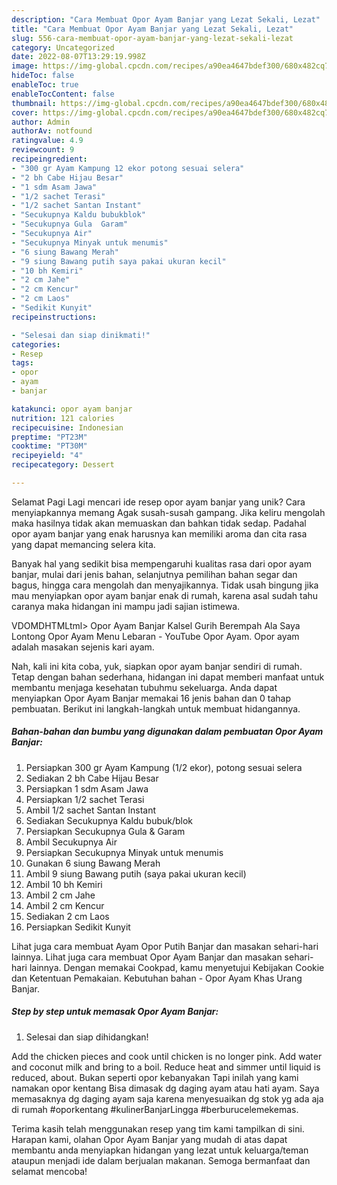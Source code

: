 ```yaml
---
description: "Cara Membuat Opor Ayam Banjar yang Lezat Sekali, Lezat"
title: "Cara Membuat Opor Ayam Banjar yang Lezat Sekali, Lezat"
slug: 556-cara-membuat-opor-ayam-banjar-yang-lezat-sekali-lezat
category: Uncategorized
date: 2022-08-07T13:29:19.998Z
image: https://img-global.cpcdn.com/recipes/a90ea4647bdef300/680x482cq70/opor-ayam-banjar-foto-resep-utama.jpg
hideToc: false
enableToc: true
enableTocContent: false
thumbnail: https://img-global.cpcdn.com/recipes/a90ea4647bdef300/680x482cq70/opor-ayam-banjar-foto-resep-utama.jpg
cover: https://img-global.cpcdn.com/recipes/a90ea4647bdef300/680x482cq70/opor-ayam-banjar-foto-resep-utama.jpg
author: Admin
authorAv: notfound
ratingvalue: 4.9
reviewcount: 9
recipeingredient:
- "300 gr Ayam Kampung 12 ekor potong sesuai selera"
- "2 bh Cabe Hijau Besar"
- "1 sdm Asam Jawa"
- "1/2 sachet Terasi"
- "1/2 sachet Santan Instant"
- "Secukupnya Kaldu bubukblok"
- "Secukupnya Gula  Garam"
- "Secukupnya Air"
- "Secukupnya Minyak untuk menumis"
- "6 siung Bawang Merah"
- "9 siung Bawang putih saya pakai ukuran kecil"
- "10 bh Kemiri"
- "2 cm Jahe"
- "2 cm Kencur"
- "2 cm Laos"
- "Sedikit Kunyit"
recipeinstructions:

- "Selesai dan siap dinikmati!"
categories:
- Resep
tags:
- opor
- ayam
- banjar

katakunci: opor ayam banjar 
nutrition: 121 calories
recipecuisine: Indonesian
preptime: "PT23M"
cooktime: "PT30M"
recipeyield: "4"
recipecategory: Dessert

---
```



Selamat Pagi Lagi mencari ide resep opor ayam banjar yang unik? Cara menyiapkannya memang Agak susah-susah gampang. Jika keliru mengolah maka hasilnya tidak akan memuaskan dan bahkan tidak sedap. Padahal opor ayam banjar yang enak harusnya kan memiliki aroma dan cita rasa yang dapat memancing selera kita.


Banyak hal yang sedikit bisa mempengaruhi kualitas rasa dari opor ayam banjar, mulai dari jenis bahan, selanjutnya pemilihan bahan segar dan bagus, hingga cara mengolah dan menyajikannya. Tidak usah bingung jika mau menyiapkan opor ayam banjar enak di rumah, karena asal sudah tahu caranya maka hidangan ini mampu jadi sajian istimewa.

VDOMDHTMLtml&gt; Opor Ayam Banjar Kalsel Gurih Berempah Ala Saya Lontong Opor Ayam Menu Lebaran - YouTube Opor Ayam. Opor ayam adalah masakan sejenis kari ayam.


Nah, kali ini kita coba, yuk, siapkan opor ayam banjar sendiri di rumah. Tetap dengan bahan sederhana, hidangan ini dapat memberi manfaat untuk membantu menjaga kesehatan tubuhmu sekeluarga. Anda dapat menyiapkan Opor Ayam Banjar memakai 16 jenis bahan dan 0 tahap pembuatan. Berikut ini langkah-langkah untuk membuat hidangannya.

<!--inarticleads1-->

##### Bahan-bahan dan bumbu yang digunakan dalam pembuatan Opor Ayam Banjar:

1. Persiapkan 300 gr Ayam Kampung (1/2 ekor), potong sesuai selera
1. Sediakan 2 bh Cabe Hijau Besar
1. Persiapkan 1 sdm Asam Jawa
1. Persiapkan 1/2 sachet Terasi
1. Ambil 1/2 sachet Santan Instant
1. Sediakan Secukupnya Kaldu bubuk/blok
1. Persiapkan Secukupnya Gula &amp; Garam
1. Ambil Secukupnya Air
1. Persiapkan Secukupnya Minyak untuk menumis
1. Gunakan 6 siung Bawang Merah
1. Ambil 9 siung Bawang putih (saya pakai ukuran kecil)
1. Ambil 10 bh Kemiri
1. Ambil 2 cm Jahe
1. Ambil 2 cm Kencur
1. Sediakan 2 cm Laos
1. Persiapkan Sedikit Kunyit


Lihat juga cara membuat Ayam Opor Putih Banjar dan masakan sehari-hari lainnya. Lihat juga cara membuat Opor Ayam Banjar dan masakan sehari-hari lainnya. Dengan memakai Cookpad, kamu menyetujui Kebijakan Cookie dan Ketentuan Pemakaian. Kebutuhan bahan - Opor Ayam Khas Urang Banjar. 

<!--inarticleads2-->

##### Step by step untuk memasak Opor Ayam Banjar:


1. Selesai dan siap dihidangkan!

Add the chicken pieces and cook until chicken is no longer pink. Add water and coconut milk and bring to a boil. Reduce heat and simmer until liquid is reduced, about. Bukan seperti opor kebanyakan Tapi inilah yang kami namakan opor kentang Bisa dimasak dg daging ayam atau hati ayam. Saya memasaknya dg daging ayam saja karena menyesuaikan dg stok yg ada aja di rumah #oporkentang #kulinerBanjarLingga #berburucelemekemas. 

Terima kasih telah menggunakan resep yang tim kami tampilkan di sini. Harapan kami, olahan Opor Ayam Banjar yang mudah di atas dapat membantu anda menyiapkan hidangan yang lezat untuk keluarga/teman ataupun menjadi ide dalam berjualan makanan. Semoga bermanfaat dan selamat mencoba!
